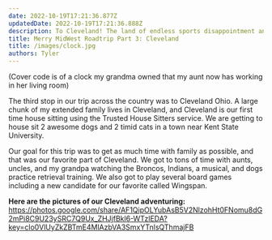 ```yaml
---
date: 2022-10-19T17:21:36.877Z 
updatedDate: 2022-10-19T17:21:36.888Z
description: To Cleveland! The land of endless sports disappointment and conversations about lake effect.
title: Merry MidWest Roadtrip Part 3: Cleveland
title: /images/clock.jpg
authors: Tyler
---
```

(Cover code is of a clock my grandma owned that my aunt now has working in her living room)

The third stop in our trip across the country was to Cleveland Ohio. A large chunk of my extended family lives in Cleveland, and Cleveland is our first time house sitting using the Trusted House Sitters service.  We are getting to house sit 2 awesome dogs and 2 timid cats in a town near Kent State University.

Our goal for this trip was to get as much time with family as possible, and that was our favorite part of Cleveland. We got to tons of time with aunts, uncles, and my grandpa watching the Broncos, Indians, a musical, and dogs practice retrieval training. We also got to play several board games including a new candidate for our favorite called Wingspan.

**Here are the pictures of our Cleveland adventuring:** https://photos.google.com/share/AF1QipOLYubAsB5V2NlzohHt0FNomu8dG2mPi8C9U23ySRC7Q9Ux_ZHJjfBkl6-WTzlEDA?key=clo0VlUyZkZBTmE4MlAzbVA3SmxYTnlsQThmajFB